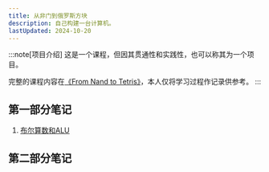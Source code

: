 ```yaml
---
title: 从非门到俄罗斯方块
description: 自己构建一台计算机。
lastUpdated: 2024-10-20
---
```


:::note[项目介绍]
这是一个课程，但因其贯通性和实践性，也可以称其为一个项目。

完整的课程内容在[《From Nand to Tetris》](https://www.nand2tetris.org/)，本人仅将学习过程作记录供参考。
:::

## 第一部分笔记

1. [布尔算数和ALU](../1-1)

## 第二部分笔记